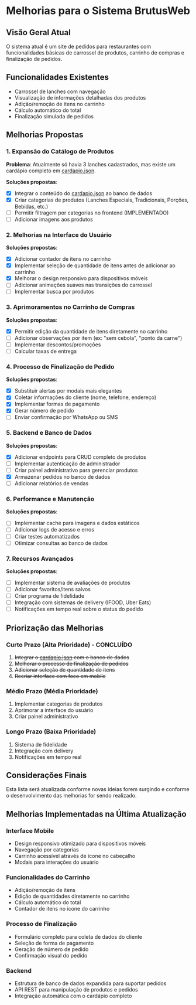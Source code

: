 # Melhorias para o Sistema BrutusWeb

## Visão Geral Atual
O sistema atual é um site de pedidos para restaurantes com funcionalidades básicas de carrossel de produtos, carrinho de compras e finalização de pedidos.

## Funcionalidades Existentes
- Carrossel de lanches com navegação
- Visualização de informações detalhadas dos produtos
- Adição/remoção de itens no carrinho
- Cálculo automático do total
- Finalização simulada de pedidos

## Melhorias Propostas

### 1. Expansão do Catálogo de Produtos
**Problema**: Atualmente só havia 3 lanches cadastrados, mas existe um cardápio completo em [cardapio.json](file:///d:/gitHub/PROJETO-DINHEIRO/ATENDENTE-RESTAURANTES/BRUTUSWEB/cardapio.json).

**Soluções propostas**:
- [x] Integrar o conteúdo do [cardapio.json](file:///d:/gitHub/PROJETO-DINHEIRO/ATENDENTE-RESTAURANTES/BRUTUSWEB/cardapio.json) ao banco de dados
- [x] Criar categorias de produtos (Lanches Especiais, Tradicionais, Porções, Bebidas, etc.)
- [ ] Permitir filtragem por categorias no frontend (IMPLEMENTADO)
- [ ] Adicionar imagens aos produtos

### 2. Melhorias na Interface do Usuário
**Soluções propostas**:
- [x] Adicionar contador de itens no carrinho
- [x] Implementar seleção de quantidade de itens antes de adicionar ao carrinho
- [x] Melhorar o design responsivo para dispositivos móveis
- [ ] Adicionar animações suaves nas transições do carrossel
- [ ] Implementar busca por produtos

### 3. Aprimoramentos no Carrinho de Compras
**Soluções propostas**:
- [x] Permitir edição da quantidade de itens diretamente no carrinho
- [ ] Adicionar observações por item (ex: "sem cebola", "ponto da carne")
- [ ] Implementar descontos/promoções
- [ ] Calcular taxas de entrega

### 4. Processo de Finalização de Pedido
**Soluções propostas**:
- [x] Substituir alertas por modais mais elegantes
- [x] Coletar informações do cliente (nome, telefone, endereço)
- [x] Implementar formas de pagamento
- [x] Gerar número de pedido
- [ ] Enviar confirmação por WhatsApp ou SMS

### 5. Backend e Banco de Dados
**Soluções propostas**:
- [x] Adicionar endpoints para CRUD completo de produtos
- [ ] Implementar autenticação de administrador
- [ ] Criar painel administrativo para gerenciar produtos
- [x] Armazenar pedidos no banco de dados
- [ ] Adicionar relatórios de vendas

### 6. Performance e Manutenção
**Soluções propostas**:
- [ ] Implementar cache para imagens e dados estáticos
- [ ] Adicionar logs de acesso e erros
- [ ] Criar testes automatizados
- [ ] Otimizar consultas ao banco de dados

### 7. Recursos Avançados
**Soluções propostas**:
- [ ] Implementar sistema de avaliações de produtos
- [ ] Adicionar favoritos/itens salvos
- [ ] Criar programa de fidelidade
- [ ] Integração com sistemas de delivery (IFOOD, Uber Eats)
- [ ] Notificações em tempo real sobre o status do pedido

## Priorização das Melhorias

### Curto Prazo (Alta Prioridade) - CONCLUÍDO
1. ~~Integrar o [cardapio.json](file:///d:/gitHub/PROJETO-DINHEIRO/ATENDENTE-RESTAURANTES/BRUTUSWEB/cardapio.json) com o banco de dados~~
2. ~~Melhorar o processo de finalização de pedidos~~
3. ~~Adicionar seleção de quantidade de itens~~
4. ~~Recriar interface com foco em mobile~~

### Médio Prazo (Média Prioridade)
1. Implementar categorias de produtos
2. Aprimorar a interface do usuário
3. Criar painel administrativo

### Longo Prazo (Baixa Prioridade)
1. Sistema de fidelidade
2. Integração com delivery
3. Notificações em tempo real

## Considerações Finais
Esta lista será atualizada conforme novas ideias forem surgindo e conforme o desenvolvimento das melhorias for sendo realizado.

## Melhorias Implementadas na Última Atualização

### Interface Mobile
- Design responsivo otimizado para dispositivos móveis
- Navegação por categorias
- Carrinho acessível através de ícone no cabeçalho
- Modais para interações do usuário

### Funcionalidades do Carrinho
- Adição/remoção de itens
- Edição de quantidades diretamente no carrinho
- Cálculo automático do total
- Contador de itens no ícone do carrinho

### Processo de Finalização
- Formulário completo para coleta de dados do cliente
- Seleção de forma de pagamento
- Geração de número de pedido
- Confirmação visual do pedido

### Backend
- Estrutura de banco de dados expandida para suportar pedidos
- API REST para manipulação de produtos e pedidos
- Integração automática com o cardápio completo